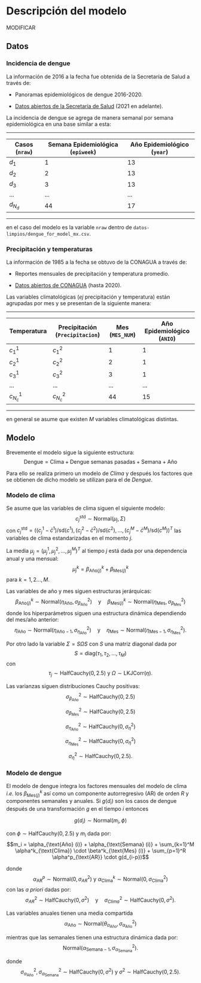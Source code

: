 # Descripción del modelo
 MODIFICAR

## Datos

### Incidencia de dengue 
La información de 2016 a la fecha fue obtenida de la Secretaría de Salud a través de:

+ Panoramas epidemiológicos de dengue 2016-2020.

+ [Datos abiertos de la Secretaría de Salud](https://www.gob.mx/salud/documentos/datos-abiertos-bases-historicas-de-enfermedades-transmitidas-por-vector) (2021 en adelante).

La incidencia de dengue se agrega de manera semanal por semana epidemiológica en una base similar a esta: 

---
| Casos (`nraw`) | Semana Epidemiológica (`epiweek`) | Año Epidemiológico (`year`) |
|-------|--------|-----|
|$d_1$  |    1   |  13  |
|$d_2$  |    2   |  13  |
|$d_3$  |    3   |  13  |
| ...   | ...    | ... |
|$d_{N_d}$  |    44   |  17  |
---

en el caso del modelo es la variable `nraw` dentro de `datos-limpios/dengue_for_model_mx.csv`. 

### Precipitación y temperaturas

La información de 1985 a la fecha se obtuvo de la CONAGUA a través de:

+ Reportes mensuales de precipitación y temperatura promedio. 

+ [Datos abiertos de CONAGUA](https://www.gob.mx/salud/documentos/datos-abiertos-bases-historicas-de-enfermedades-transmitidas-por-vector) (hasta 2020).

Las variables climatológicas (_ej_ precipitación y temperatura) están agrupadas por mes y se presentan de la siguiente manera:

---
|Temperatura | Precipitación (`Precipitacion`) | Mes (`MES_NUM`) | Año Epidemiológico (`ANIO`) |
|-------|-------|--------|-----|
|$c^1_1$ |$c^2_1$ |    1   |  1  |
|$c^1_2$ |$c^2_2$ |    2   |  1  |
|$c^1_3$ |$c^2_3$ |    3   |  1  |
| ...    |  ...   |  ...   | ... |
|$c^1_{N_c}$ |$c^2_{N_c}$ |    44   |  15  |
---

en general se asume que existen $M$ variables climatológicas distintas.  

## Modelo

Brevemente el modelo sigue la siguiente estructura:
$$\textrm{Dengue} = \textrm{Clima} + \textrm{Dengue semanas pasadas} + \textrm{Semana} + \textrm{Año}$$

Para ello se realiza primero un modelo de _Clima_ y después los factores que se obtienen de dicho modelo se utilizan para el de _Dengue_. 


### Modelo de clima 

Se asume que las variables de clima siguen el siguiente modelo: 
$$c_j^{\textrm{std}} \sim \text{Normal}(\mu_j,\Sigma)$$
con $c_j^{\textrm{std}} = \Big( (c_j^1 - \bar{c}^1)/\text{sd}(c^1), (c_j^2 - \bar{c}^2)/\text{sd}(c^2),\dots, (c_j^{M} - \bar{c}^M)/\text{sd}(c^M) \Big)^T$ las variables de clima estandarizadas en el momento $j$. 

La media $\mu_j = (\mu_j^1,\mu_j^2,\dots, \mu_j^M)^T$ al tiempo $j$ está dada por una dependencia anual y una mensual:
$$\mu_j^k = \beta_{\text{Año} (j)}^k + \beta_{\text{Mes} (j)}^k$$
para $k = 1,2\dots, M$.

Las variables de año y mes siguen estructuras jerárquicas:
$$\beta_{\text{Año} (j)}^k  \sim \text{Normal}(\eta_{\text{Año}},\sigma^2_{\beta_\text{Año}}) \quad \text{y} \quad \beta_{\text{Mes} (j)}^k  \sim \text{Normal}(\eta_{\text{Mes}},\sigma^2_{\beta_\text{Mes}})$$
donde los hiperparámetros siguen una estructura dinámica dependiendo del mes/año anterior:
$$\eta_{\text{Año}} \sim \text{Normal}(\eta_{\text{Año} - 1},\sigma^2_{\eta_\text{Año}}) \quad \text{y} \quad \eta_{\text{Mes}} \sim \text{Normal}(\eta_{\text{Mes} - 1},\sigma^2_{\eta_\text{Mes}}).$$

Por otro lado la variable $\Sigma = S\Omega S$ con $S$ una matriz diagonal dada por 
$$S = \text{diag}(\tau_1, \tau_2, \dots, \tau_M)$$
con 
$$\tau_j \sim \text{HalfCauchy}(0,2.5) \text{ y } \Omega \sim \text{LKJCorr}(\eta).$$ 

Las varianzas siguen distribuciones Cauchy positivas:
$$\sigma^2_{\beta_\text{Año}} \sim \text{HalfCauchy}(0,2.5)$$

$$\sigma^2_{\beta_\text{Mes}} \sim \text{HalfCauchy}(0,2.5)$$

$$\sigma^2_{\eta_\text{Año}} \sim \text{HalfCauchy}(0,\sigma^2_{\eta})$$

$$\sigma^2_{\eta_\text{Mes}} \sim \text{HalfCauchy}(0,\sigma^2_{\eta})$$

$$\sigma^2_{\eta}  \sim \text{HalfCauchy}(0,2.5).$$

### Modelo de dengue

El modelo de dengue integra los factores mensuales del modelo de clima _i.e._ los $\beta_{\text{Mes} (j)}^k$ así como un componente autorregresivo (AR) de orden $R$ y componentes semanales y anuales. Si $g(d_{i})$ son los casos de dengue después de una transformación $g$ en el tiempo $i$ entonces

$$g(d_i) \sim \textrm{Normal}(m_i, \phi)$$

con $\phi \sim\text{HalfCauchy}(0, 2.5)$ y $m_i$ dada por:
$$m_i = \alpha_{\text{Año} (i)} + \alpha_{\text{Semana} (i)} + \sum_{k=1}^M \alpha^k_{\text{Clima}} \cdot \beta^k_{\text{Mes} (i)} + \sum_{p=1}^R \alpha^p_{\text{AR}} \cdot g(d_{i-p})$$

donde 
$$\alpha^p_{\text{AR}} \sim \text{Normal}(0, \sigma^2_{AR}) \text{ y } \alpha^k_{\text{Clima}} \sim \text{Normal}(0, \sigma^2_{\text{Clima}})$$ 
con las _a priori_ dadas por:
$$\sigma^2_{AR}\sim\text{HalfCauchy}(0, \sigma^2) \quad \text{y} \quad \sigma^2_{Clima}\sim\text{HalfCauchy}(0, \sigma^2).$$

Las variables anuales tienen una media compartida $$\alpha_{\text{Año}} \sim \text{Normal}(\theta_{\alpha_\text{Año}},\sigma^2_{\alpha_\text{Año}})$$

mientras que las semanales tienen una estructura dinámica dada por: $$\text{Normal}(\alpha_{\text{Semana} - 1},\sigma^2_{\alpha_\text{Semana}}).$$

donde $$\sigma^2_{\alpha_\text{Año}},\sigma^2_{\alpha_{\text{Semana}}}\sim\text{HalfCauchy}(0, \sigma^2) \text{ y  }\sigma^2\sim\text{HalfCauchy}(0, 2.5).$$ 